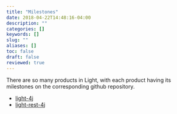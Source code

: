 ```yaml
---
title: "Milestones"
date: 2018-04-22T14:48:16-04:00
description: ""
categories: []
keywords: []
slug: ""
aliases: []
toc: false
draft: false
reviewed: true
---
```


There are so many products in Light, with each product having its milestones on the corresponding github repository.

* [light-4j](https://github.com/networknt/light-4j/milestones)
* [light-rest-4j](https://github.com/networknt/light-rest-4j/milestones)
